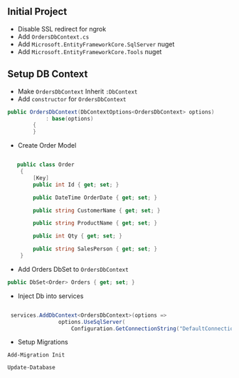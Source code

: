 ## Initial Project
- Disable SSL redirect for ngrok
- Add `OrdersDbContext.cs` 
- Add `Microsoft.EntityFrameworkCore.SqlServer` nuget
- Add `Microsoft.EntityFrameworkCore.Tools` nuget

## Setup DB Context
- Make `OrdersDbContext` Inherit `:DbContext`
- Add `constructor` for `OrdersDbContext`

``` c#
public OrdersDbContext(DbContextOptions<OrdersDbContext> options)
            : base(options)
        {
        }
```

- Create Order Model
``` c#

   public class Order
    {
        [Key]
        public int Id { get; set; }

        public DateTime OrderDate { get; set; }

        public string CustomerName { get; set; }

        public string ProductName { get; set; }

        public int Qty { get; set; }

        public string SalesPerson { get; set; }
    }
```


- Add Orders DbSet to `OrdersDbContext`
``` c#
public DbSet<Order> Orders { get; set; }
```


- Inject Db into services
``` c#

 services.AddDbContext<OrdersDbContext>(options =>
                options.UseSqlServer(
                    Configuration.GetConnectionString("DefaultConnection")));

```

- Setup Migrations

``` terminal
Add-Migration Init

Update-Database
```




